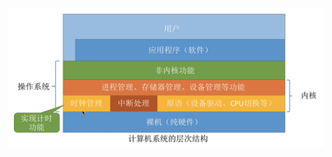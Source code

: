 ![20200313151913.png](https://raw.githubusercontent.com/itisl/Pic_Bed/master/img/20200313151913.png)